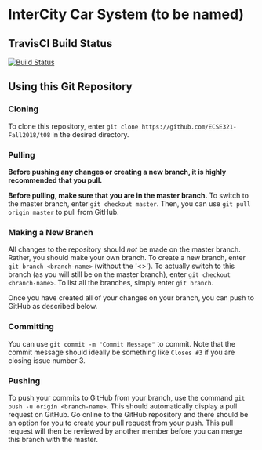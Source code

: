 # InterCity Car System (to be named)

## TravisCI Build Status

[![Build Status](https://travis-ci.com/ECSE321-Fall2018/t08.svg?token=atEt1SppUvzajjRzBkhC&branch=master)](https://travis-ci.com/ECSE321-Fall2018/t08)

## Using this Git Repository

### Cloning

To clone this repository, enter `git clone https://github.com/ECSE321-Fall2018/t08` in the desired directory.

### Pulling

**Before pushing any changes or creating a new branch, it is highly recommended that you pull.**

**Before pulling, make sure that you are in the master branch.**
To switch to the master branch, enter `git checkout master`.
Then, you can use `git pull origin master` to pull from GitHub.

### Making a New Branch

All changes to the repository should *not* be made on the master branch. Rather, you should make your own branch. To create a new branch, enter `git branch <branch-name>` (without the '<>'). To actually switch to this branch (as you will still be on the master branch), enter `git checkout <branch-name>`. To list all the branches, simply enter `git branch`.

Once you have created all of your changes on your branch, you can push to GitHub as described below.

### Committing

You can use `git commit -m "Commit Message"` to commit. Note that the commit message should ideally be something like `Closes #3` if you are closing issue number 3.

### Pushing 

To push your commits to GitHub from your branch, use the command `git push -u origin <branch-name>`. This should automatically display a pull request on GitHub. Go online to the GitHub repository and there should be an option for you to create your pull request from your push. This pull request will then be reviewed by another member before you can merge this branch with the master.
